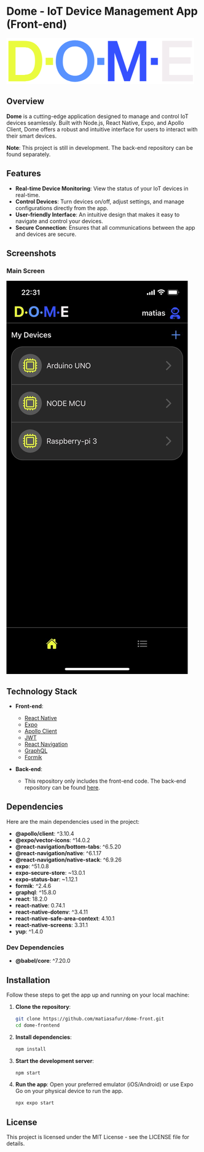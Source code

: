 # Dome - IoT Device Management App (Front-end)

![Dome Logo](https://github.com/matiasafur/dome-front/blob/master/assets/DOME-logo.png)

## Overview

**Dome** is a cutting-edge application designed to manage and control IoT devices seamlessly. Built with Node.js, React Native, Expo, and Apollo Client, Dome offers a robust and intuitive interface for users to interact with their smart devices.

**Note**: This project is still in development. The back-end repository can be found separately.

## Features

- **Real-time Device Monitoring**: View the status of your IoT devices in real-time.
- **Control Devices**: Turn devices on/off, adjust settings, and manage configurations directly from the app.
- **User-friendly Interface**: An intuitive design that makes it easy to navigate and control your devices.
- **Secure Connection**: Ensures that all communications between the app and devices are secure.

## Screenshots

### Main Screen
![Main Screen](https://github.com/matiasafur/dome-front/blob/master/assets/home-screen.jpeg)

## Technology Stack

- **Front-end**: 
  - [React Native](https://reactnative.dev/)
  - [Expo](https://expo.dev/)
  - [Apollo Client](https://www.apollographql.com/docs/react/)
  - [JWT](https://jwt.io/)
  - [React Navigation](https://reactnavigation.org/)
  - [GraphQL](https://graphql.org/)
  - [Formik](https://formik.org/)

- **Back-end**:
  - This repository only includes the front-end code. The back-end repository can be found [here](https://github.com/matiasafur/dome-back).

## Dependencies

Here are the main dependencies used in the project:

- **@apollo/client**: ^3.10.4
- **@expo/vector-icons**: ^14.0.2
- **@react-navigation/bottom-tabs**: ^6.5.20
- **@react-navigation/native**: ^6.1.17
- **@react-navigation/native-stack**: ^6.9.26
- **expo**: ^51.0.8
- **expo-secure-store**: ~13.0.1
- **expo-status-bar**: ~1.12.1
- **formik**: ^2.4.6
- **graphql**: ^15.8.0
- **react**: 18.2.0
- **react-native**: 0.74.1
- **react-native-dotenv**: ^3.4.11
- **react-native-safe-area-context**: 4.10.1
- **react-native-screens**: 3.31.1
- **yup**: ^1.4.0

### Dev Dependencies

- **@babel/core**: ^7.20.0

## Installation

Follow these steps to get the app up and running on your local machine:

1. **Clone the repository**:
   ```bash
   git clone https://github.com/matiasafur/dome-front.git
   cd dome-frontend
   ```

2. **Install dependencies**:
    ```bash
    npm install
    ```

3. **Start the development server**:
    ```bash
    npm start
    ```

4. **Run the app**:
    Open your preferred emulator (iOS/Android) or use Expo Go on your physical device to run the app.
    ```bash
    npx expo start
    ```
## License

This project is licensed under the MIT License - see the LICENSE file for details.
